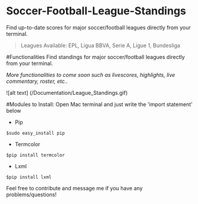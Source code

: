 # Soccer-Football-League-Standings
Find up-to-date scores for major soccer/football leagues directly from your terminal. 
 
 >Leagues Available: EPL, Ligua BBVA, Serie A, Ligue 1, Bundesliga

#Functionalities
Find standings for major soccer/football leagues directly from your terminal. 

*More functionalities to come soon such as livescores, highlights, live commentary, roster, etc..*

![alt text] (/Documentation/League_Standings.gif)

#Modules to Install:
Open Mac terminal and just write the 'import statement' below
  - Pip
```
$sudo easy_install pip
```
  - Termcolor
```
$pip install termcolor
```
  - Lxml
```
$pip install lxml
```

Feel free to contribute and message me if you have any problems/questions!
